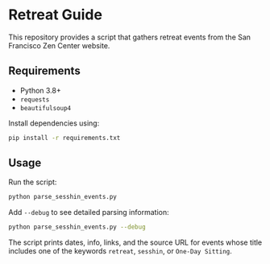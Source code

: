 # Retreat Guide

This repository provides a script that gathers retreat events from the San Francisco Zen Center website.

## Requirements

- Python 3.8+
- `requests`
- `beautifulsoup4`

Install dependencies using:

```bash
pip install -r requirements.txt
```

## Usage

Run the script:

```bash
python parse_sesshin_events.py
```

Add `--debug` to see detailed parsing information:

```bash
python parse_sesshin_events.py --debug
```

The script prints dates, info, links, and the source URL for events whose title includes one of the keywords `retreat`, `sesshin`, or `One-Day Sitting`.
